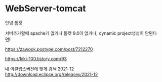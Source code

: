 # WebServer-tomcat
안녕 톰캣

서버추가할때 apache가 없거나 톰캣 9.0이 없거나, dynamic project생성이 안된다면!

https://zawook.postype.com/post/7212270

https://kiki-100.tistory.com/93

내 이클립스버전에 맞게 검색 2021-12
http://download.eclipse.org/releases/2021-12
